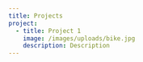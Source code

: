 ```yaml
---
title: Projects
project:
  - title: Project 1
    image: /images/uploads/bike.jpg
    description: Description
---
```



